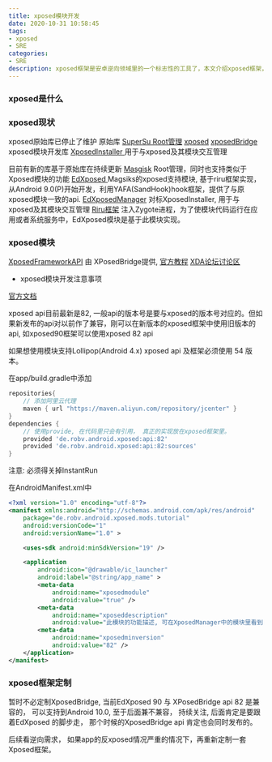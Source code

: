 ```yaml
---
title: xposed模块开发
date: 2020-10-31 10:58:45
tags:
- xposed
- SRE
categories:
- SRE
description: xposed框架是安卓逆向领域里的一个标志性的工具了，本文介绍xposed框架，以及其模块开发
---
```


### xposed是什么

### xposed现状 

xposed原始库已停止了维护
原始库
[SuperSu Root管理]()
[xposed]()
[xposedBridge](https://github.com/rovo89/XposedBridge/) xposed模块开发库
[XposedInstaller ]() 用于与xposed及其模块交互管理

目前有新的库基于原始库在持续更新
[Masgisk](https://github.com/topjohnwu/Magisk) Root管理，同时也支持类似于Xposed模块的功能
[EdXposed ](https://github.com/ElderDrivers/EdXposed) Magsiks的xposed支持模块, 基于riru框架实现，从Android 9.0(P)开始开发，利用YAFA(SandHook)hook框架，提供了与原xposed模块一致的api.
[EdXposedManager]() 对标XposedInstaller, 用于与xposed及其模块交互管理
[Riru框架](https://github.com/RikkaApps/Riru) 注入Zygote进程，为了使模块代码运行在应用或者系统服务中，EdXposed模块是基于此模块实现。 

### xposed模块

[XposedFrameworkAPI](https://api.xposed.info/reference/packages.html) 由 XPosedBridge提供, 
[官方教程](https://github.com/rovo89/XposedBridge/wiki/Development-tutorial) 
[XDA论坛讨论区](https://forum.xda-developers.com/xposed/development)

- xposed模块开发注意事项

[官方文档](https://github.com/rovo89/XposedBridge/wiki/Development-tutorial)

xposed api目前最新是82, 一般api的版本号是要与xposed的版本号对应的。但如果新发布的api对以前作了兼容，刚可以在新版本的xposed框架中使用旧版本的api, 如xposed90框架可以使用xposed 82 api

如果想使用模块支持Lollipop(Android 4.x) xposed api 及框架必须使用 54 版本。

在app/build.gradle中添加
```groovy
repositories{
	// 添加阿里云代理
	maven { url "https://maven.aliyun.com/repository/jcenter" }
}
dependencies {
	// 使用provide, 在代码里只会有引用， 真正的实现放在xposed框架里。
    provided 'de.robv.android.xposed:api:82'
	provided 'de.robv.android.xposed:api:82:sources'
}
```
注意: 必须得关掉InstantRun

在AndroidManifest.xml中
```xml
<?xml version="1.0" encoding="utf-8"?>
<manifest xmlns:android="http://schemas.android.com/apk/res/android"
    package="de.robv.android.xposed.mods.tutorial"
    android:versionCode="1"
    android:versionName="1.0" >

    <uses-sdk android:minSdkVersion="19" />

    <application
        android:icon="@drawable/ic_launcher"
        android:label="@string/app_name" >
        <meta-data
            android:name="xposedmodule"
            android:value="true" />
        <meta-data
            android:name="xposeddescription"
            android:value="此模块的功能描述, 可在XposedManager中的模块里看到" />
        <meta-data
            android:name="xposedminversion"
            android:value="82" />
    </application>
</manifest>
```

### xposed框架定制

暂时不必定制XposedBridge, 当前EdXposed 90 与 XPosedBridge api 82 是兼容的， 可以支持到Android 10.0, 至于后面兼不兼容， 持续关注, 后面肯定是要跟着EdXposed 的脚步走， 那个时候的XposedBridge api 肯定也会同时发布的。

后续看逆向需求， 如果app的反xposed情况严重的情况下，再重新定制一套Xposed框架。
